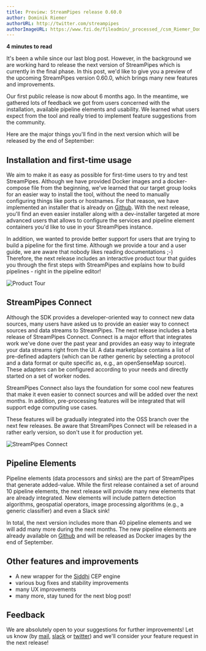 ```yaml
---
title: Preview: StreamPipes release 0.60.0
author: Dominik Riemer
authorURL: http://twitter.com/streampipes
authorImageURL: https://www.fzi.de/fileadmin/_processed_/csm_Riemer_Dominik_d14f3427fb.jpg
---
```

**<div style="float: left; padding-right: 40px;">4 minutes to read</div>**
<br>

It's been a while since our last blog post. However, in the background we are working hard to release the next version of StreamPipes which is currently in the final phase.
In this post, we'd like to give you a preview of the upcoming StreamPipes version 0.60.0, which brings many new features and improvements.

<!--truncate-->

Our first public release is now about 6 months ago. In the meantime, we gathered lots of feedback we got from users concerned with the installation, available pipeline elements and usability.
We learned what users expect from the tool and really tried to implement feature suggestions from the community.

Here are the major things you'll find in the next version which will be released by the end of September:

## Installation and first-time usage
We aim to make it as easy as possible for first-time users to try and test StreamPipes. Although we have provided Docker images and a docker-compose file from the beginning, we've learned that our target group looks for an easier way to install the tool, without the need to manually configuring things like ports or hostnames.
For that reason, we have implemented an installer that is already on [Github](https://www.github.com/streampipes/streampipes-installer). With the next release, you'll find an even easier installer along with a dev-installer targeted at more advanced users that allows to configure the services and pipeline element containers you'd like to use in your StreamPipes instance.

In addition, we wanted to provide better support for users that are trying to build a pipeline for the first time. Although we provide a tour and a user guide, we are aware that nobody likes reading documentations ;-)
Therefore, the next release includes an interactive product tour that guides you through the first steps with StreamPipes and explains how to build pipelines - right in the pipeline editor!

<img class="blog-image" style="max-width:90%;" src="/blog/assets/2018-09-17/streampipes-060-product-tour.png" alt="Product Tour">

## StreamPipes Connect

Although the SDK provides a developer-oriented way to connect new data sources, many users have asked us to provide an easier way to connect sources and data streams to StreamPipes.
The next release includes a beta release of StreamPipes Connect. Connect is a major effort that integrates work we've done over the past year and provides an easy way to integrate your data streams right from the UI.
A data marketplace contains a list of pre-defined adapters (which can be rather generic by selecting a protocol and a data format or quite specific as, e.g., an openSenseMap source).
These adapters can be configured according to your needs and directly started on a set of worker nodes.

StreamPipes Connect also lays the foundation for some cool new features that make it even easier to connect sources and will be added over the next months.
In addition, pre-processing features will be integrated that will support edge computing use cases.

These features will be gradually integrated into the OSS branch over the next few releases. Be aware that StreamPipes Connect will be released in a rather early version, so don't use it for production yet.

<img class="blog-image" style="max-width:90%;" src="/blog/assets/2018-09-17/streampipes-060.png" alt="StreamPipes Connect">

## Pipeline Elements

Pipeline elements (data processors and sinks) are the part of StreamPipes that generate added-value.
While the first release contained a set of around 10 pipeline elements, the next release will provide many new elements that are already integrated.
New elements will include pattern detection algorithms, geospatial operators, image processing algorithms (e.g., a generic classifier) and even a Slack sink!

In total, the next version includes more than 40 pipeline elements and we will add many more during the next months.
The new pipeline elements are already available on [Github](https://www.github.com/streampipes/streampipes-pipeline-elements) and will be released as Docker images by the end of September.

## Other features and improvements

* A new wrapper for the [Siddhi](https://github.com/wso2/siddhi) CEP engine
* various bug fixes and stability improvements
* many UX improvements
* many more, stay tuned for the next blog post!

## Feedback

We are absolutely open to your suggestions for further improvements! Let us know (by [mail](mailto:feedback@streampipes.org), [slack](https://slack.streampipes.org) or [twitter](https://www.twitter.com/streampipes)) and we'll consider your feature request in the next release!






